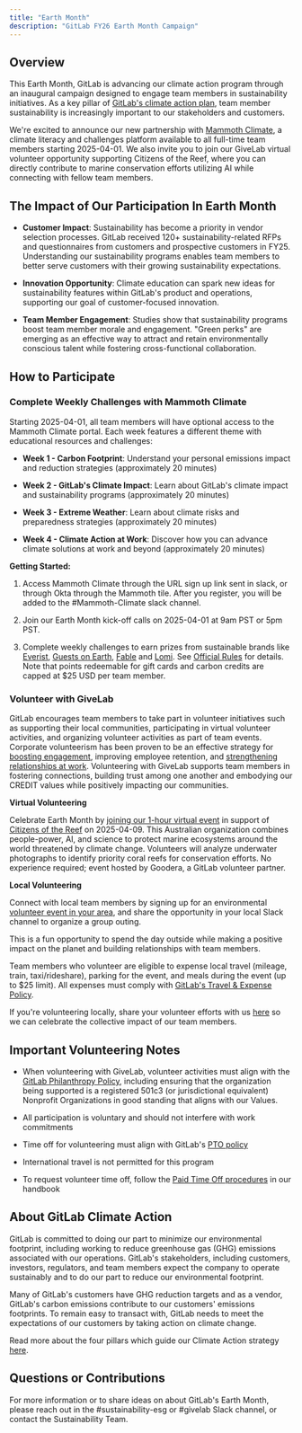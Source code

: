 ```yaml
---
title: "Earth Month"
description: "GitLab FY26 Earth Month Campaign"
---
```


## Overview

This Earth Month, GitLab is advancing our climate action program through an inaugural campaign designed to engage team members in sustainability initiatives. As a key pillar of [GitLab's climate action plan](/handbook/legal/esg/#climate-action), team member sustainability is increasingly important to our stakeholders and customers.

We're excited to announce our new partnership with [Mammoth Climate](https://www.mammothclimate.io/en), a climate literacy and challenges platform available to all full-time team members starting 2025-04-01. We also invite you to join our GiveLab virtual volunteer opportunity supporting Citizens of the Reef, where you can directly contribute to marine conservation efforts utilizing AI while connecting with fellow team members.

## The Impact of Our Participation In Earth Month

- **Customer Impact**: Sustainability has become a priority in vendor selection processes. GitLab received 120+ sustainability-related RFPs and questionnaires from customers and prospective customers in FY25. Understanding our sustainability programs enables team members to better serve customers with their growing sustainability expectations.

- **Innovation Opportunity**: Climate education can spark new ideas for sustainability features within GitLab's product and operations, supporting our goal of customer-focused innovation.

- **Team Member Engagement**: Studies show that sustainability programs boost team member morale and engagement. "Green perks" are emerging as an effective way to attract and retain environmentally conscious talent while fostering cross-functional collaboration.

## How to Participate

### Complete Weekly Challenges with Mammoth Climate

Starting 2025-04-01, all team members will have optional access to the Mammoth Climate portal. Each week features a different theme with educational resources and challenges:

- **Week 1 - Carbon Footprint**: Understand your personal emissions impact and reduction strategies (approximately 20 minutes)

- **Week 2 - GitLab's Climate Impact**: Learn about GitLab's climate impact and sustainability programs (approximately 20 minutes)

- **Week 3 - Extreme Weather**: Learn about climate risks and preparedness strategies (approximately 20 minutes)

- **Week 4 - Climate Action at Work**: Discover how you can advance climate solutions at work and beyond (approximately 20 minutes)

**Getting Started:**

1. Access Mammoth Climate through the URL sign up link sent in slack, or through Okta through the Mammoth tile. After you register, you will be added to the #Mammoth-Climate slack channel.

2. Join our Earth Month kick-off calls on 2025-04-01 at 9am PST or 5pm PST.

3. Complete weekly challenges to earn prizes from sustainable brands like [Everist](https://helloeverist.com/?srsltid=AfmBOoqQiOYH6I74tTp8NkRTnlA5VRJ9ukr8vxPQy4KmgbRdAnOK0J4M), [Guests on Earth](https://www.guestsonearth.com/), [Fable](https://us.fable.com/pages/were-fable) and [Lomi](https://lomi.com/). See [Official Rules](hhttps://drive.google.com/file/d/1LPbKm6MrSDmOOCEBfK95t0dPlKKwFNtP/view) for details. Note that points redeemable for gift cards and carbon credits are capped at $25 USD per team member.

### Volunteer with GiveLab

GitLab encourages team members to take part in volunteer initiatives such as supporting their local communities, participating in virtual volunteer activities, and organizing volunteer activities as part of team events. Corporate volunteerism has been proven to be an effective strategy for [boosting engagement](https://bc-ccc.uberflip.com/i/1510320-community-involvement-study-2023-executive-summary/0?_gl=1%2An3v02c%2A_ga%2ANzYwODcyNTg5LjE3Mjc3MTEzNzY.%2A_ga_50520H9ZLC%2AMTcyOTA1NTM1MC4yLjEuMTcyOTA1NTQyNS4wLjAuMA..), improving employee retention, and [strengthening relationships at work](https://blog.catchafire.org/5-corporate-volunteering-stats-you-should-know#:~:text=Studies%20show%20that%2080%25%20of,enhances%20the%20overall%20work%20culture). Volunteering with GiveLab supports team members in fostering connections, building trust among one another and embodying our CREDIT values while positively impacting our communities.

**Virtual Volunteering**

Celebrate Earth Month by [joining our 1-hour virtual event](https://forms.gle/A6jzg87yA3mnLyzdA) in support of [Citizens of the Reef](https://citizensgbr.org/) on 2025-04-09. This Australian organization combines people-power, AI, and science to protect marine ecosystems around the world threatened by climate change. Volunteers will analyze underwater photographs to identify priority coral reefs for conservation efforts. No experience required; event hosted by Goodera, a GitLab volunteer partner.

**Local Volunteering**

Connect with local team members by signing up for an environmental [volunteer event in your area](https://docs.google.com/document/d/1TrOD4zIW83Vi3fKRFIgmJHKHcB4qIl6hniAcHbxNfQ4/edit?usp=sharing), and share the opportunity in your local Slack channel to organize a group outing.

This is a fun opportunity to spend the day outside while making a positive impact on the planet and building relationships with team members.

Team members who volunteer are eligible to expense local travel (mileage, train, taxi/rideshare), parking for the event, and meals during the event (up to $25 limit). All expenses must comply with [GitLab's Travel & Expense Policy](/handbook/finance/expenses/#1-policy).

If you're volunteering locally, share your volunteer efforts with us [here](https://forms.gle/BnrFemupaUoT6uaeA) so we can celebrate the collective impact of our team members.

## Important Volunteering Notes

- When volunteering with GiveLab, volunteer activities must align with the [GitLab Philanthropy Policy](/handbook/legal/philanthropy-policy/#who-we-support), including ensuring that the organization being supported is a registered 501c3 (or jurisdictional equivalent) Nonprofit Organizations in good standing that aligns with our Values.

- All participation is voluntary and should not interfere with work commitments

- Time off for volunteering must align with GitLab's [PTO policy](/handbook/people-group/paid-time-off/)

- International travel is not permitted for this program

- To request volunteer time off, follow the [Paid Time Off procedures](/handbook/people-group/paid-time-off/#paid-time-off) in our handbook

## About GitLab Climate Action

GitLab is committed to doing our part to minimize our environmental footprint, including working to reduce greenhouse gas (GHG) emissions associated with our operations. GitLab's stakeholders, including customers, investors, regulators, and team members expect the company to operate sustainably and to do our part to reduce our environmental footprint.

Many of GitLab's customers have GHG reduction targets and as a vendor, GitLab's carbon emissions contribute to our customers' emissions footprints. To remain easy to transact with, GitLab needs to meet the expectations of our customers by taking action on climate change.

Read more about the four pillars which guide our Climate Action strategy [here](/handbook/legal/esg/#climate-action).

## Questions or Contributions

For more information or to share ideas on about GitLab's Earth Month, please reach out in the #sustainability-esg or #givelab Slack channel, or contact the Sustainability Team.
